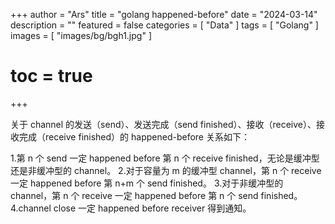 +++
author = "Ars"
title = "golang happened-before"
date = "2024-03-14"
description = ""
featured = false
categories = [
  "Data"
]
tags = [
 "Golang"
]
images = [
  "images/bg/bgh1.jpg"
]
# toc = true
+++ 

关于 channel 的发送（send）、发送完成（send finished）、接收（receive）、接收完成（receive finished）的 happened-before 关系如下：

1.第 n 个 send 一定 happened before 第 n 个 receive finished，无论是缓冲型还是非缓冲型的 channel。
2.对于容量为 m 的缓冲型 channel，第 n 个 receive 一定 happened before 第 n+m 个 send finished。
3.对于非缓冲型的 channel，第 n 个 receive 一定 happened before 第 n 个 send finished。
4.channel close 一定 happened before receiver 得到通知。

